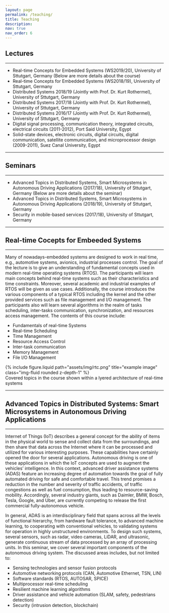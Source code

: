 ```yaml
---
layout: page
permalink: /teaching/
title: Teaching
description:
nav: true
nav_order: 6
---
```


## Lectures

---

- Real-time Concepts for Embedded Systems (WS2019/20), University of Sttutgart, Germany (Below are more details about the course)
- Real-time Concepts for Embedded Systems (WS2018/19), University of Sttutgart, Germany
- Distributed Systems 2018/19 (Jointly with Prof. Dr. Kurt Rothermel), University of Sttutgart, Germany
- Distributed Systems 2017/18 (Jointly with Prof. Dr. Kurt Rothermel), University of Sttutgart, Germany
- Distributed Systems 2016/17 (Jointly with Prof. Dr. Kurt Rothermel), University of Sttutgart, Germany
- Digital signal processing, communication theory, integrated
  circuits, electrical circuits (2011-2012), Port Said University, Egypt
- Solid-state devices, electronic circuits, digital circuits,
  digital communication, satellite communication, and microprocessor design (2009-2011), Suez Canal University, Egypt

---

## Seminars

---

- Advanced Topics in Distributed Systems, Smart Microsystems in Autonomous Driving Applications (2017/18), University of Sttutgart, Germany (Below are more details about the seminar)
- Advanced Topics in Distributed Systems, Smart Microsystems in Autonomous Driving Applications (2018/19), University of Sttutgart, Germany
- Security in mobile-based services (2017/18), University of Sttutgart, Germany

---

## Real-time Cocepts for Embeeded Systems

---

Many of nowadays-embedded systems are designed to work in real time, e.g., automotive systems, avionics, industrial processes control. The goal of the lecture is to give an understanding of fundamental concepts used in modern real-time operating systems (RTOS). The participants will learn main concepts behind real-time systems such as their characteristics and time constraints. Moreover, several academic and industrial examples of RTOS will be given as use cases. Additionally, the course introduces the various components of a typical RTOS including the kernel and the other provided services such as file management and I/O management. The participants also will learn several algorithms in the realm of tasks scheduling, inter-tasks communication, synchronization, and resources access management. The contents of this course include:

- Fundamentals of real-time Systems
- Real-time Scheduling
- Time Management
- Resource Access Control
- Inter-task communication
- Memory Management
- File I/O Management

 <div class="row justify-content-sm-center">
    <div class="col-sm-6 mt-3 mt-md-0">
        {% include figure.liquid path="assets/img/rtc.png" title="example image" class="img-fluid rounded z-depth-1" %}
    </div>
</div>
<div class="caption">
    Covered topics in the course shown within a lyered architecture of real-time systems
</div>

---

## Advanced Topics in Distributed Systems: Smart Microsystems in Autonomous Driving Applications

---

Internet of Things (IoT) describes a general concept for the ability of items in the physical world to sense and collect data from the surroundings, and then share that data across the Internet where it can be processed and utilized for various interesting purposes. These capabilities have certainly opened the door for several applications. Autonomous driving is one of these applications in which the IoT concepts are used to augment the vehicles’ intelligence. In this context, advanced driver assistance systems (ADAS) feature an increasing degree of automation towards the goal of fully automated driving for safe and comfortable travel. This trend promises a reduction in the number and severity of traffic accidents, of traffic congestions as well as fuel consumption, thus leading to resource-saving mobility. Accordingly, several industry giants, such as Daimler, BMW, Bosch, Tesla, Google, and Uber, are currently competing to release the first commercial fully-autonomous vehicle.

In general, ADAS is an interdisciplinary field that spans across all the levels of functional hierarchy, from hardware fault tolerance, to advanced machine learning, to cooperating with conventional vehicles, to validating systems for operation in highly unstructured environments. To design such systems, several sensors, such as radar, video cameras, LiDAR, and ultrasonic, generate continuous stream of data processed by an array of processing units. In this seminar, we cover several important components of the autonomous driving system. The discussed areas includes, but not limited to:

- Sensing technologies and sensor fusion protocols
- Automotive networking protocols (CAN, Automotive Ethernet, TSN, LIN)
- Software standards (RTOS, AUTOSAR, SPICE)
- Multiprocessor real-time scheduling
- Resilient machine learning algorithms
- Driver assistance and vehicle automation (SLAM, safety, pedestrians detection)
- Security (intrusion detection, blockchain)
